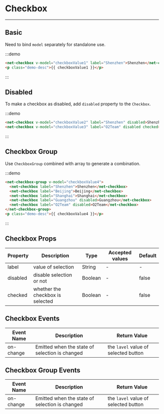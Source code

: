 
# Checkbox

----

## Basic

Need to bind `model` separately for standalone use.

:::demo
```html
<net-checkbox v-model="checkboxValue1" label="Shenzhen">Shenzhen</net-checkbox>
<p class="demo-desc">{{ checkboxValue1 }}</p>
```
:::

## Disabled

To make a checkbox as disabled, add `disabled` property to the `Checkbox`.

:::demo
```html
<net-checkbox v-model="checkboxValue2" label="Shenzhen" disabled>Shenzhen</net-checkbox>
<net-checkbox v-model="checkboxValue3" label="O2Team" disabled checked>O2Team</net-checkbox>
```
:::

## Checkbox Group

Use `CheckboxGroup` combined with array to generate a combination.

:::demo
```html
<net-checkbox-group v-model="checkboxValue4">
  <net-checkbox label="Shenzhen">Shenzhen</net-checkbox>
  <net-checkbox label="Beijing">Beijing</net-checkbox>
  <net-checkbox label="Shanghai">Shanghai</net-checkbox>
  <net-checkbox label="Guangzhou" disabled>Guangzhou</net-checkbox>
  <net-checkbox label="O2Team" disabled>O2Team</net-checkbox>
</net-checkbox-group>
<p class="demo-desc">{{ checkboxValue4 }}</p>
```
:::

## Checkbox Props

| Property      | Description          | Type      | Accepted values                           | Default  |
|---------- |-------------- |---------- |--------------------------------  |-------- |
| label | value of selection | String | - | - |
| disabled | disable selection or not | Boolean | - | false |
| checked | whether the checkbox is selected | Boolean | - | false |

## Checkbox Events

| Event Name      | Description          | Return Value  |
|---------- |-------------- |---------- |
| on-change | Emitted when the state of selection is changed | the `lavel` value of selected button |

## Checkbox Group Events

| Event Name      | Description          | Return Value  |
|---------- |-------------- |---------- |
| on-change | Emitted when the state of selection is changed | the `lavel` value of selected button |

<script>
export default {
  data() {
    return {
      checkboxValue1: true,
      checkboxValue2: false,
      checkboxValue3: false,
      checkboxValue4: ['Shenzhen', 'O2Team']
    }
  }
}
</script>
